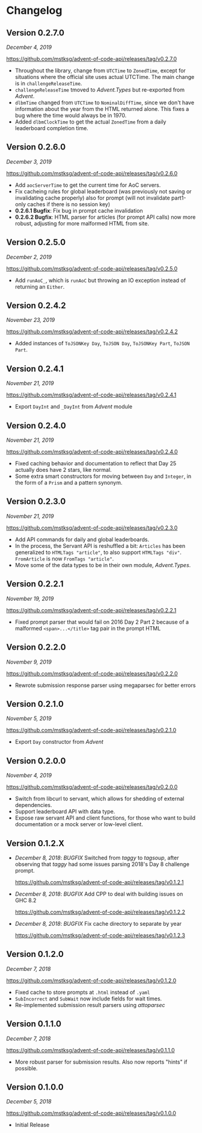 Changelog
=========

Version 0.2.7.0
---------------

*December 4, 2019*

<https://github.com/mstksg/advent-of-code-api/releases/tag/v0.2.7.0>

*   Throughout the library, change from `UTCTime` to `ZonedTime`, except for
    situations where the official site uses actual UTCTime.  The main change is
    in `challengeReleaseTime`.
*   `challengeReleaseTime` tmoved to *Advent.Types* but re-exported from
    *Advent*.
*   `dlbmTime` changed from `UTCTime` to `NominalDiffTime`, since we don't have
    information about the year from the HTML returned alone.  This fixes a bug
    where the time would always be in 1970.
*   Added `dlbmClockTime` to get the actual `ZonedTime` from a daily
    leaderboard completion time.

Version 0.2.6.0
---------------

*December 3, 2019*

<https://github.com/mstksg/advent-of-code-api/releases/tag/v0.2.6.0>

*   Add `aocServerTime` to get the current time for AoC servers.
*   Fix cacheing rules for global leaderboard (was previously not saving or
    invalidating cache properly) also for prompt (will not invalidate
    part1-only caches if there is no session key)
*   **0.2.6.1 Bugfix**: Fix bug in prompt cache invalidation
*   **0.2.6.2 Bugfix**: HTML parser for articles (for prompt API calls) now
    more robust, adjusting for more malformed HTML from site.

Version 0.2.5.0
---------------

*December 2, 2019*

<https://github.com/mstksg/advent-of-code-api/releases/tag/v0.2.5.0>

*   Add `runAoC_`, which is `runAoC` but throwing an IO exception instead of
    returning an `Either`.

Version 0.2.4.2
---------------

*November 23, 2019*

<https://github.com/mstksg/advent-of-code-api/releases/tag/v0.2.4.2>

*   Added instances of `ToJSONKey Day`, `ToJSON Day`, `ToJSONKey Part`, `ToJSON
    Part`.

Version 0.2.4.1
---------------

*November 21, 2019*

<https://github.com/mstksg/advent-of-code-api/releases/tag/v0.2.4.1>

*   Export `DayInt` and `_DayInt` from *Advent* module

Version 0.2.4.0
---------------

*November 21, 2019*

<https://github.com/mstksg/advent-of-code-api/releases/tag/v0.2.4.0>

*   Fixed caching behavior and documentation to reflect that Day 25 actually
    does have 2 stars, like normal.
*   Some extra smart constructors for moving between `Day` and `Integer`, in
    the form of a `Prism` and a pattern synonym.

Version 0.2.3.0
---------------

*November 21, 2019*

<https://github.com/mstksg/advent-of-code-api/releases/tag/v0.2.3.0>

*   Add API commands for daily and global leaderboards.
*   In the process, the Servant API is reshuffled a bit: `Articles` has been
    generalized to `HTMLTags "article"`, to also support `HTMLTags "div"`.
    `FromArticle` is now `FromTags "article"`.
*   Move some of the data types to be in their own module, *Advent.Types*.

Version 0.2.2.1
---------------

*November 19, 2019*

<https://github.com/mstksg/advent-of-code-api/releases/tag/v0.2.2.1>

*   Fixed prompt parser that would fail on 2016 Day 2 Part 2 because of a
    malformed `<span>...</title>` tag pair in the prompt HTML

Version 0.2.2.0
---------------

*November 9, 2019*

<https://github.com/mstksg/advent-of-code-api/releases/tag/v0.2.2.0>

*   Rewrote submission response parser using megaparsec for better errors

Version 0.2.1.0
---------------

*November 5, 2019*

<https://github.com/mstksg/advent-of-code-api/releases/tag/v0.2.1.0>

*   Export `Day` constructor from *Advent*

Version 0.2.0.0
---------------

*November 4, 2019*

<https://github.com/mstksg/advent-of-code-api/releases/tag/v0.2.0.0>

*   Switch from libcurl to servant, which allows for shedding of external
    dependencies.
*   Support leaderboard API with data type.
*   Expose raw servant API and client functions, for those who want to build
    documentation or a mock server or low-level client.

Version 0.1.2.X
---------------

*   *December 8, 2018*: *BUGFIX* Switched from *taggy* to *tagsoup*, after observing that *taggy*
    had some issues parsing 2018's Day 8 challenge prompt.

    <https://github.com/mstksg/advent-of-code-api/releases/tag/v0.1.2.1>

*   *December 8, 2018*: *BUGFIX* Add CPP to deal with building issues on GHC 8.2

    <https://github.com/mstksg/advent-of-code-api/releases/tag/v0.1.2.2>

*   *December 8, 2018*: *BUGFIX* Fix cache directory to separate by year

    <https://github.com/mstksg/advent-of-code-api/releases/tag/v0.1.2.3>

Version 0.1.2.0
---------------

*December 7, 2018*

<https://github.com/mstksg/advent-of-code-api/releases/tag/v0.1.2.0>

*   Fixed cache to store prompts at `.html` instead of `.yaml`
*   `SubIncorrect` and `SubWait` now include fields for wait times.
*   Re-implemented submission result parsers using *attoparsec*

Version 0.1.1.0
---------------

*December 7, 2018*

<https://github.com/mstksg/advent-of-code-api/releases/tag/v0.1.1.0>

*   More robust parser for submission results.  Also now reports "hints" if
    possible.

Version 0.1.0.0
---------------

*December 5, 2018*

<https://github.com/mstksg/advent-of-code-api/releases/tag/v0.1.0.0>

*   Initial Release
